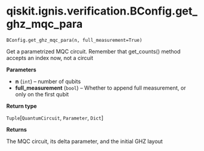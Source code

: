 # qiskit.ignis.verification.BConfig.get\_ghz\_mqc\_para

`BConfig.get_ghz_mqc_para(n, full_measurement=True)`

Get a parametrized MQC circuit. Remember that get\_counts() method accepts an index now, not a circuit

**Parameters**

*   **n** (`int`) – number of qubits
*   **full\_measurement** (`bool`) – Whether to append full measurement, or only on the first qubit

**Return type**

`Tuple`\[`QuantumCircuit`, `Parameter`, `Dict`]

**Returns**

The MQC circuit, its delta parameter, and the initial GHZ layout
